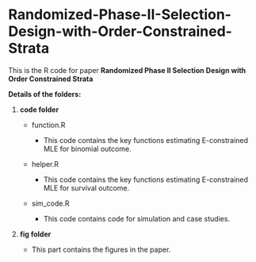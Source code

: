 # Randomized-Phase-II-Selection-Design-with-Order-Constrained-Strata
This is the R code for paper **Randomized Phase II Selection Design with Order Constrained Strata**


**Details of the folders:**

1. **code folder** 
    * function.R
        + This code contains the key functions estimating E-constrained MLE for binomial outcome.

    * helper.R
        + This code contains the key functions estimating E-constrained MLE for survival outcome.
        
    * sim_code.R
        + This code contains code for simulation and case studies.
  
2. **fig folder**
    * This part contains the figures in the paper.
    

